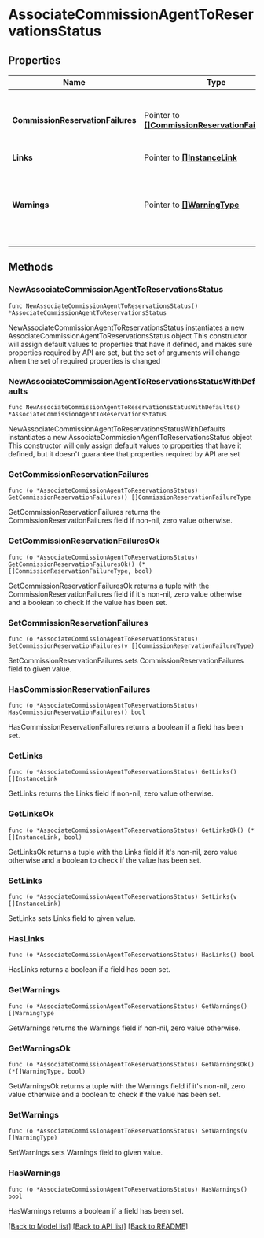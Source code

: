 # AssociateCommissionAgentToReservationsStatus

## Properties

Name | Type | Description | Notes
------------ | ------------- | ------------- | -------------
**CommissionReservationFailures** | Pointer to [**[]CommissionReservationFailureType**](CommissionReservationFailureType.md) | Reservation that wasn&#39;t successfully associated with the agent. | [optional] 
**Links** | Pointer to [**[]InstanceLink**](InstanceLink.md) |  | [optional] 
**Warnings** | Pointer to [**[]WarningType**](WarningType.md) | Used in conjunction with the Success element to define a business error. | [optional] 

## Methods

### NewAssociateCommissionAgentToReservationsStatus

`func NewAssociateCommissionAgentToReservationsStatus() *AssociateCommissionAgentToReservationsStatus`

NewAssociateCommissionAgentToReservationsStatus instantiates a new AssociateCommissionAgentToReservationsStatus object
This constructor will assign default values to properties that have it defined,
and makes sure properties required by API are set, but the set of arguments
will change when the set of required properties is changed

### NewAssociateCommissionAgentToReservationsStatusWithDefaults

`func NewAssociateCommissionAgentToReservationsStatusWithDefaults() *AssociateCommissionAgentToReservationsStatus`

NewAssociateCommissionAgentToReservationsStatusWithDefaults instantiates a new AssociateCommissionAgentToReservationsStatus object
This constructor will only assign default values to properties that have it defined,
but it doesn't guarantee that properties required by API are set

### GetCommissionReservationFailures

`func (o *AssociateCommissionAgentToReservationsStatus) GetCommissionReservationFailures() []CommissionReservationFailureType`

GetCommissionReservationFailures returns the CommissionReservationFailures field if non-nil, zero value otherwise.

### GetCommissionReservationFailuresOk

`func (o *AssociateCommissionAgentToReservationsStatus) GetCommissionReservationFailuresOk() (*[]CommissionReservationFailureType, bool)`

GetCommissionReservationFailuresOk returns a tuple with the CommissionReservationFailures field if it's non-nil, zero value otherwise
and a boolean to check if the value has been set.

### SetCommissionReservationFailures

`func (o *AssociateCommissionAgentToReservationsStatus) SetCommissionReservationFailures(v []CommissionReservationFailureType)`

SetCommissionReservationFailures sets CommissionReservationFailures field to given value.

### HasCommissionReservationFailures

`func (o *AssociateCommissionAgentToReservationsStatus) HasCommissionReservationFailures() bool`

HasCommissionReservationFailures returns a boolean if a field has been set.

### GetLinks

`func (o *AssociateCommissionAgentToReservationsStatus) GetLinks() []InstanceLink`

GetLinks returns the Links field if non-nil, zero value otherwise.

### GetLinksOk

`func (o *AssociateCommissionAgentToReservationsStatus) GetLinksOk() (*[]InstanceLink, bool)`

GetLinksOk returns a tuple with the Links field if it's non-nil, zero value otherwise
and a boolean to check if the value has been set.

### SetLinks

`func (o *AssociateCommissionAgentToReservationsStatus) SetLinks(v []InstanceLink)`

SetLinks sets Links field to given value.

### HasLinks

`func (o *AssociateCommissionAgentToReservationsStatus) HasLinks() bool`

HasLinks returns a boolean if a field has been set.

### GetWarnings

`func (o *AssociateCommissionAgentToReservationsStatus) GetWarnings() []WarningType`

GetWarnings returns the Warnings field if non-nil, zero value otherwise.

### GetWarningsOk

`func (o *AssociateCommissionAgentToReservationsStatus) GetWarningsOk() (*[]WarningType, bool)`

GetWarningsOk returns a tuple with the Warnings field if it's non-nil, zero value otherwise
and a boolean to check if the value has been set.

### SetWarnings

`func (o *AssociateCommissionAgentToReservationsStatus) SetWarnings(v []WarningType)`

SetWarnings sets Warnings field to given value.

### HasWarnings

`func (o *AssociateCommissionAgentToReservationsStatus) HasWarnings() bool`

HasWarnings returns a boolean if a field has been set.


[[Back to Model list]](../README.md#documentation-for-models) [[Back to API list]](../README.md#documentation-for-api-endpoints) [[Back to README]](../README.md)


